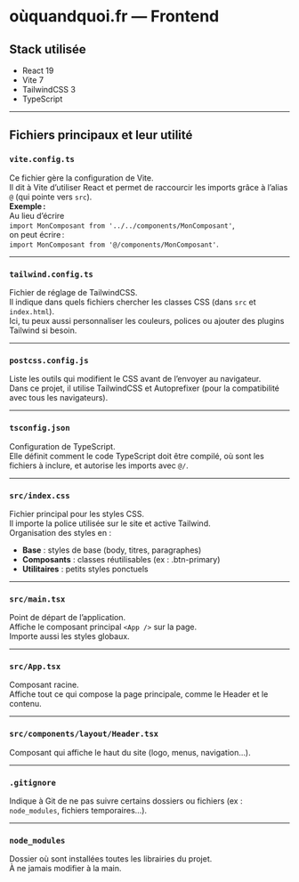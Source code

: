 # oùquandquoi.fr — Frontend

## Stack utilisée

- React 19
- Vite 7
- TailwindCSS 3
- TypeScript

---

## Fichiers principaux et leur utilité

### `vite.config.ts`
Ce fichier gère la configuration de Vite.  
Il dit à Vite d’utiliser React et permet de raccourcir les imports grâce à l’alias `@` (qui pointe vers `src`).  
**Exemple :**  
Au lieu d’écrire  
`import MonComposant from '../../components/MonComposant'`,  
on peut écrire :  
`import MonComposant from '@/components/MonComposant'`.

---

### `tailwind.config.ts`
Fichier de réglage de TailwindCSS.  
Il indique dans quels fichiers chercher les classes CSS (dans `src` et `index.html`).  
Ici, tu peux aussi personnaliser les couleurs, polices ou ajouter des plugins Tailwind si besoin.

---

### `postcss.config.js`
Liste les outils qui modifient le CSS avant de l’envoyer au navigateur.  
Dans ce projet, il utilise TailwindCSS et Autoprefixer (pour la compatibilité avec tous les navigateurs).

---

### `tsconfig.json`
Configuration de TypeScript.  
Elle définit comment le code TypeScript doit être compilé, où sont les fichiers à inclure, et autorise les imports avec `@/`.

---

### `src/index.css`
Fichier principal pour les styles CSS.  
Il importe la police utilisée sur le site et active Tailwind.  
Organisation des styles en :
- **Base** : styles de base (body, titres, paragraphes)
- **Composants** : classes réutilisables (ex : .btn-primary)
- **Utilitaires** : petits styles ponctuels

---

### `src/main.tsx`
Point de départ de l’application.  
Affiche le composant principal `<App />` sur la page.  
Importe aussi les styles globaux.

---

### `src/App.tsx`
Composant racine.  
Affiche tout ce qui compose la page principale, comme le Header et le contenu.

---

### `src/components/layout/Header.tsx`
Composant qui affiche le haut du site (logo, menus, navigation…).

---

### `.gitignore`
Indique à Git de ne pas suivre certains dossiers ou fichiers (ex : `node_modules`, fichiers temporaires…).

---

### `node_modules`
Dossier où sont installées toutes les librairies du projet.  
À ne jamais modifier à la main.

